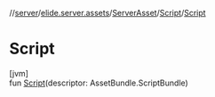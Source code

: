 //[server](../../../../index.md)/[elide.server.assets](../../index.md)/[ServerAsset](../index.md)/[Script](index.md)/[Script](-script.md)

# Script

[jvm]\
fun [Script](-script.md)(descriptor: AssetBundle.ScriptBundle)
